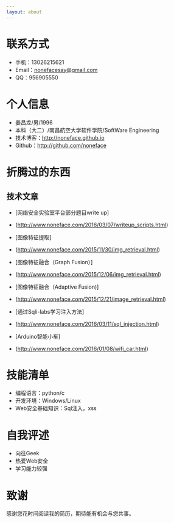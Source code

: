 ```yaml
---
layout: about
---
```


# 联系方式

- 手机：13026215621 
- Email：nonefacesay@gmail.com 
- QQ：956905550


# 个人信息

 - 姜昌龙/男/1996 
 - 本科（大二）/南昌航空大学软件学院/SoftWare Engineering 
 - 技术博客：http://noneface.github.io 
 - Github：http://github.com/noneface 


# 折腾过的东西

## 技术文章


- [网络安全实验室平台部分题目write up]
- (http://www.noneface.com/2016/03/07/writeup_scripts.html)

- [图像特征提取]
- (http://www.noneface.com/2015/11/30/img_retrieval.html)

- [图像特征融合（Graph Fusion）]
- (http://www.noneface.com/2015/12/06/img_retrieval.html) 

- [图像特征融合（Adaptive Fusion)]
- (http://www.noneface.com/2015/12/21/image_retrieval.html)

- [通过Sqli-labs学习注入方法]
- (http://www.noneface.com/2016/03/11/sql_injection.html)

- [Arduino智能小车]
- (http://www.noneface.com/2016/01/08/wifi_car.html)

# 技能清单

- 编程语言：python/c
- 开发环境：Windows/Linux
- Web安全基础知识：Sql注入，xss

# 自我评述

- 向往Geek
- 热爱Web安全
- 学习能力较强

# 致谢
感谢您花时间阅读我的简历，期待能有机会与您共事。

